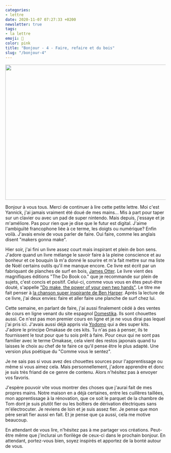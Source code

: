 ```yaml
---
categories:
- lettre
date: 2020-11-07 07:27:33 +0200
newsletter: true
tags:
- la lettre
emoji: 💌
color: pink
title: "Bonjour - 4 - Faire, refaire et du bois"
slug: "/bonjour-4"
---
```


<img class="tl-email-image" data-id="3899518" height="424" src="https://gallery.tinyletterapp.com/a0d8b178d0758f62b0c01a8cd9fc5d00a4997449/images/c5e92792-cbdb-43b0-a17c-4e6db4917b2e.jpeg"  width="640"/>

Bonjour à vous tous. Merci de continuer à lire cette petite lettre. Moi c'est Yannick, j'ai jamais vraiment été doué de mes mains... Mis à part pour taper sur un clavier ou avec un pad de super nintendo. Mais depuis, j'essaye et je m'améliore. Pas pour rien que je dise que le futur est digital. J'aime l'ambiguïté francophone liée à ce terme, les doigts ou numérique? Enfin voilà. J'avais envie de vous parler de faire. Oui faire, comme les anglais disent "makers gonna make".

Hier soir, j'ai fini un livre assez court mais inspirant et plein de bon sens. J'adore quand un livre mélange le savoir faire à la pleine conscience et au bonheur et ce bouquin là m'a donné le sourire et m'a fait mettre sur ma liste de Noël certains outils qu'il me manque encore. Ce livre est écrit par un fabriquant de planches de surf en bois, <a href="https://ottersurfboards.co.uk">James Otter</a>. Le livre vient des magnifiques éditions "The Do Book co." que je recommande sur plein de sujets, c'est concis et positif. Celui-ci, comme vous vous en êtes peut-être douté, s'appelle <a href="https://thedobook.co/products/do-make-the-power-of-your-own-two-hands">"Do make, the power of your own two hands"</a>. Le titre me fait penser à <a href="https://youtu.be/aEnfy9qfdaU">la chanson super inspirante de Ben Harper</a>. Après la lecture de ce livre, j'ai deux envies: faire et aller faire une planche de surf chez lui.

Cette semaine, en parlant de faire, j'ai aussi finalement cédé à des ventes de cours en ligne venant du site espagnol <a href="https://domestika.org/">Domestika</a>. Ils sont chouettes aussi. Ce n'est pas mon premier cours en ligne et je ne vous dirai pas lequel j'ai pris ici. J'avais aussi déjà appris via <a href="https://yodomo.co/">Yodomo</a> qui a des super kits. J'adore le principe Omakase de ces kits. Tu n'as pas à penser, ils te fournissent le tout pour que tu sois prêt à faire. Pour ceux qui ne sont pas familier avec le terme Omakase, cela vient des restos japonais quand tu laisses le choix au chef de te faire ce qu'il pense être le plus adapté. Une version plus poétique du "Comme vous le sentez".

Je ne sais pas si vous avez des chouettes sources pour l'apprentissage ou même si vous aimez cela. Mais personnellement, j'adore apprendre et donc je suis très friand de ce genre de contenu. Alors n'hésitez pas à envoyer vos favoris.

J'espère pouvoir vite vous montrer des choses que j'aurai fait de mes propres mains. Notre maison en a déjà certaines, entre les cuillères taillées, mon apprentissage à la rénovation, que ce soit le parquet de la chambre de Tom dont je suis plutôt fier ou les boîtiers de dérivation électriques sans m'électrocuter. Je reviens de loin et je suis assez fier. Je pense que mon père serait fier aussi en fait. Et je pense que ça aussi, cela me motive beaucoup.

En attendant de vous lire, n'hésitez pas à me partager vos créations. Peut-être même que j'inclurai un florilège de ceux-ci dans le prochain bonjour. En attendant, portez-vous bien, soyez inspirés et apportez de la bonté autour de vous.
